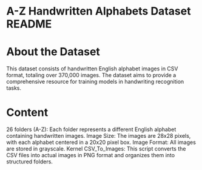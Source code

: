 # A-Z Handwritten Alphabets Dataset README

# About the Dataset
This dataset consists of handwritten English alphabet images in CSV format, totaling over 370,000 images. The dataset aims to provide a comprehensive resource for training models in handwriting recognition tasks.

# Content
26 folders (A-Z): Each folder represents a different English alphabet containing handwritten images.
Image Size: The images are 28x28 pixels, with each alphabet centered in a 20x20 pixel box.
Image Format: All images are stored in grayscale.
Kernel CSV_To_Images: This script converts the CSV files into actual images in PNG format and organizes them into structured folders.

